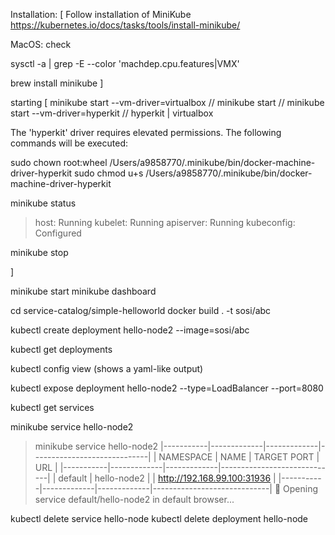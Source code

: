 Installation:
[
Follow installation of MiniKube
https://kubernetes.io/docs/tasks/tools/install-minikube/


MacOS: check

sysctl -a | grep -E --color 'machdep.cpu.features|VMX'

brew install minikube
]

starting
[
minikube start --vm-driver=virtualbox
// minikube start
// minikube start --vm-driver=hyperkit
// hyperkit | virtualbox

The 'hyperkit' driver requires elevated permissions. The following commands will be executed:

sudo chown root:wheel /Users/a9858770/.minikube/bin/docker-machine-driver-hyperkit
sudo chmod u+s /Users/a9858770/.minikube/bin/docker-machine-driver-hyperkit

minikube status



> host: Running
> kubelet: Running
> apiserver: Running
> kubeconfig: Configured


minikube stop

]

minikube start
minikube dashboard

cd service-catalog/simple-helloworld
docker build . -t sosi/abc

kubectl create deployment hello-node2 --image=sosi/abc

kubectl get deployments

kubectl config view
(shows a yaml-like output)

kubectl expose deployment hello-node2 --type=LoadBalancer --port=8080

kubectl get services

minikube service hello-node2


> minikube service hello-node2
> |-----------|-------------|-------------|-----------------------------|
> | NAMESPACE |    NAME     | TARGET PORT |             URL             |
> |-----------|-------------|-------------|-----------------------------|
> | default   | hello-node2 |             | http://192.168.99.100:31936 |
> |-----------|-------------|-------------|-----------------------------|
> 🎉  Opening service default/hello-node2 in default browser...


kubectl delete service hello-node
kubectl delete deployment hello-node
